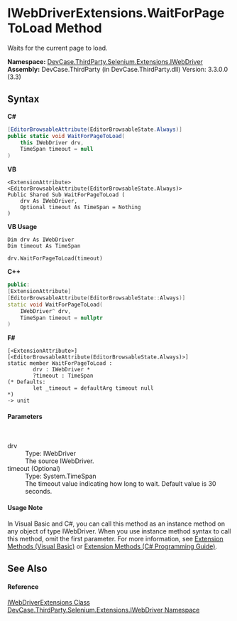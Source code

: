 # IWebDriverExtensions.WaitForPageToLoad Method 
 

Waits for the current page to load.

**Namespace:**&nbsp;<a href="N_DevCase_ThirdParty_Selenium_Extensions_IWebDriver">DevCase.ThirdParty.Selenium.Extensions.IWebDriver</a><br />**Assembly:**&nbsp;DevCase.ThirdParty (in DevCase.ThirdParty.dll) Version: 3.3.0.0 (3.3)

## Syntax

**C#**<br />
``` C#
[EditorBrowsableAttribute(EditorBrowsableState.Always)]
public static void WaitForPageToLoad(
	this IWebDriver drv,
	TimeSpan timeout = null
)
```

**VB**<br />
``` VB
<ExtensionAttribute>
<EditorBrowsableAttribute(EditorBrowsableState.Always)>
Public Shared Sub WaitForPageToLoad ( 
	drv As IWebDriver,
	Optional timeout As TimeSpan = Nothing
)
```

**VB Usage**<br />
``` VB Usage
Dim drv As IWebDriver
Dim timeout As TimeSpan

drv.WaitForPageToLoad(timeout)
```

**C++**<br />
``` C++
public:
[ExtensionAttribute]
[EditorBrowsableAttribute(EditorBrowsableState::Always)]
static void WaitForPageToLoad(
	IWebDriver^ drv, 
	TimeSpan timeout = nullptr
)
```

**F#**<br />
``` F#
[<ExtensionAttribute>]
[<EditorBrowsableAttribute(EditorBrowsableState.Always)>]
static member WaitForPageToLoad : 
        drv : IWebDriver * 
        ?timeout : TimeSpan 
(* Defaults:
        let _timeout = defaultArg timeout null
*)
-> unit 

```


#### Parameters
&nbsp;<dl><dt>drv</dt><dd>Type: IWebDriver<br />The source IWebDriver.</dd><dt>timeout (Optional)</dt><dd>Type: System.TimeSpan<br />The timeout value indicating how long to wait. Default value is 30 seconds.</dd></dl>

#### Usage Note
In Visual Basic and C#, you can call this method as an instance method on any object of type IWebDriver. When you use instance method syntax to call this method, omit the first parameter. For more information, see <a href="https://docs.microsoft.com/dotnet/visual-basic/programming-guide/language-features/procedures/extension-methods">Extension Methods (Visual Basic)</a> or <a href="https://docs.microsoft.com/dotnet/csharp/programming-guide/classes-and-structs/extension-methods">Extension Methods (C# Programming Guide)</a>.

## See Also


#### Reference
<a href="T_DevCase_ThirdParty_Selenium_Extensions_IWebDriver_IWebDriverExtensions">IWebDriverExtensions Class</a><br /><a href="N_DevCase_ThirdParty_Selenium_Extensions_IWebDriver">DevCase.ThirdParty.Selenium.Extensions.IWebDriver Namespace</a><br />